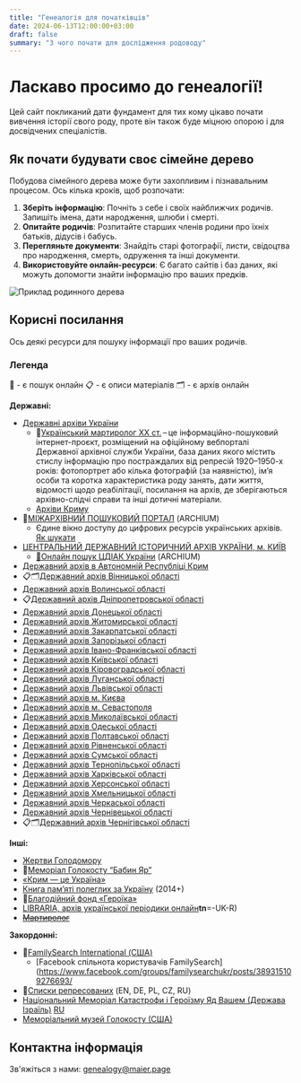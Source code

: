 ```yaml
---
title: "Генеалогія для початківців"
date: 2024-06-13T12:00:00+03:00
draft: false
summary: "З чого почати для дослідження родоводу"
---
```


# Ласкаво просимо до генеалогії!

Цей сайт покликаний дати фундамент для тих кому цікаво почати вивчення історії свого роду, проте він також буде міцною опорою і для досвідчених спеціалістів.

## Як почати будувати своє сімейне дерево

Побудова сімейного дерева може бути захопливим і пізнавальним процесом. Ось кілька кроків, щоб розпочати:

1. **Зберіть інформацію**: Почніть з себе і своїх найближчих родичів. Запишіть імена, дати народження, шлюби і смерті.
2. **Опитайте родичів**: Розпитайте старших членів родини про їхніх батьків, дідусів і бабусь.
3. **Перегляньте документи**: Знайдіть старі фотографії, листи, свідоцтва про народження, смерть, одруження та інші документи.
4. **Використовуйте онлайн-ресурси**: Є багато сайтів і баз даних, які можуть допомогти знайти інформацію про ваших предків.

![Приклад родинного дерева](/images/family-tree-example-filled.jpg)

## Корисні посилання

Ось деякі ресурси для пошуку інформації про ваших родичів.

### Легенда

🔎 - є пошук онлайн
📋 - є описи матеріалів
🗂️ - є архів онлайн

**Державні:**

- [Державні архіви України](https://archives.gov.ua)
  - 🔎[Український мартиролог ХХ cт.](https://archives.gov.ua/um.php) – це інформаційно-пошуковий інтернет-проєкт, розміщений на офіційному вебпорталі Державної архівної служби України, база даних якого містить стислу інформацію про постраждалих від репресій 1920–1950-х років: фотопортрет або кілька фотографій (за наявністю), ім’я особи та коротка характеристика роду занять, дати життя, відомості щодо реабілітації, посилання на архів, де зберігаються архівно-слідчі справи та інші дотичні матеріали.
  - [Архіви Криму](https://archives.gov.ua/ua/архіви-криму/)
- 🔎[МІЖАРХІВНИЙ ПОШУКОВИЙ ПОРТАЛ](https://searcharchives.net.ua) (ARCHIUM)
  - Єдине вікно доступу до цифрових ресурсів українських архівів. [Як шукати](https://searcharchives.net.ua/how-to-search/#howto-use)
- [ЦЕНТРАЛЬНИЙ ДЕРЖАВНИЙ ІСТОРИЧНИЙ АРХІВ УКРАЇНИ, м. КИЇВ](https://cdiak.archives.gov.ua)
  - [🔎](https://archium.cdiak.archives.gov.ua/fonds/?Limit=20&Page=1&SortField=FondNumber&SortOrder=asc)[Онлайн пошук ЦДІАК України](https://archium.cdiak.archives.gov.ua) (ARCHIUM)
- [Державний архів в Автономній Республіці Крим](https://db.archives.gov.ua/metric-books/?arch_id=11)
- 📋🗂️[Державний архів Вінницької області](http://davio.gov.ua/)
- [Державний архів Волинської області](http://volyn.archives.gov.ua/)
- 📋[Державний архів Дніпропетровської області](http://dp.archives.gov.ua/)
- [Державний архів Донецької області](http://dn.archives.gov.ua/)
- [Державний архів Житомирської області](http://zhytomyr.archives.gov.ua/)
- [Державний архів Закарпатської області](https://dazo.gov.ua/)
- [Державний архів Запорізької області](http://www.archivzp.gov.ua/)
- [Державний архів Івано-Франківської області](http://if.archives.gov.ua/)
- [Державний архів Київської області](http://dako.gov.ua/)
- [Державний архів Кіровоградської області](http://dakiro.kr-admin.gov.ua/)
- [Державний архів Луганської області](http://lg.archives.gov.ua/)
- [Державний архів Львівської області](http://archivelviv.gov.ua/)
- [Державний архів м. Києва](http://archive.kyivcity.gov.ua/)
- [Державний архів м. Севастополя](https://tsdea.archives.gov.ua/metric-books/?arch_id=37)
- [Державний архів Миколаївської області](http://mk.archives.gov.ua/)
- [Державний архів Одеської області](https://archive.od.gov.ua/)
- [Державний архів Полтавської області](http://poltava.archives.gov.ua/)
- [Державний архів Рівненської області](http://rv.archives.gov.ua/)
- [Державний архів Сумської області](https://daso.archives.gov.ua/)
- [Державний архів Тернопільської області](https://te.archives.gov.ua/)
- [Державний архів Харківської області](http://archives.kh.gov.ua/)
- [Державний архів Херсонської області](http://kherson.archives.gov.ua/)
- [Державний архів Хмельницької області](http://dahmo.gov.ua/)
- [Державний архів Черкаської області](http://ck.archives.gov.ua/)
- [Державний архів Чернівецької області](http://cv.archives.gov.ua/)
- 📋🗂️[Державний архів Чернігівської області](http://cn.archives.gov.ua/)

**Інші:**

- [Жертви Голодомору](https://holodomor.org.ua)
- 🔎[Меморіал Голокосту “Бабин Яр”](https://babynyar.org/ua/archive)
- [«Крим — це Україна»](https://crimea-is-ukraine.org/)
- [Книга памʼяті полеглих за Україну](https://memorybook.org.ua) (2014+)
- 🔎[Благодійний фонд «Героїка»](http://www.db.geroika.org.ua/ua/home.html)
- [LIBRARIA, архів української періодики онлайн](https://libraria.ua)__tn__=-UK-R)
- ~~[Мартиролог](https://martirolog.org.ua)~~

**Закордонні:**

- 🔎[FamilySearch International (США)](https://www.familysearch.org/uk/)
  - [Facebook спільнота користувачів FamilySearch](https://www.facebook.com/groups/familysearchukr/posts/389315109276693/
- 🔎[Списки репресованих](https://dissidenten.eu) (EN, DE, PL, CZ, RU)
- [Національний Меморіал Катастрофи і Героїзму Яд Вашем (Держава Ізраїль)](https://www.yadvashem.org/collections.html) [RU](https://www.yadvashem.org/ru/collections.html)
- [Меморіальний музей Голокосту (США)](http://ushmm.org/ukrainearchive)

## Контактна інформація

Зв'яжіться з нами: genealogy@maier.page
